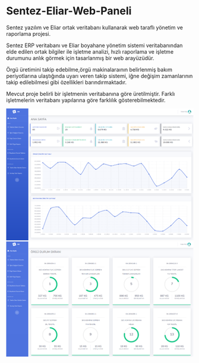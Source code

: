 # Sentez-Eliar-Web-Paneli
Sentez yazılım ve Eliar ortak veritabanı kullanarak web taraflı yönetim ve raporlama projesi.

Sentez ERP veritabanı ve Eliar boyahane yönetim sistemi veritabanından elde edilen ortak bilgiler ile işletme analizi, hızlı raporlama ve işletme durumunu anlık görmek için tasarlanmış bir web arayüzüdür.

Örgü üretimini takip edebilme,örgü makinalaraının belirlenmiş bakım periyotlarına ulaştığında uyarı veren takip sistemi, iğne değişim zamanlarının takip edilebilmesi gibi özellikleri barındırmaktadır.

Mevcut proje belirli bir işletmenin veritabanına göre üretilmiştir. Farklı işletmelerin veritabanı yapılarına göre farklılık gösterebilmektedir.

<img src="https://github.com/enderkus/Sentez-Eliar-Web-Paneli/blob/master/r2.png" />
<img src="https://github.com/enderkus/Sentez-Eliar-Web-Paneli/blob/master/r1.png" />

